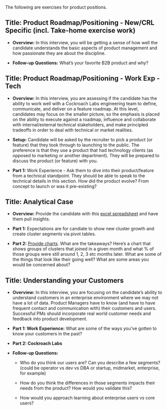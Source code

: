 The following are exercises for product positions.

## **Title:** **Product Roadmap/Positioning - New/CRL Specific (incl. Take-home exercise work)**

- **Overview:** In this interview, you will be getting a sense of how well the candidate understands the basic aspects of product management and how passionate they are about the discipline. 

- **Follow-up Questions:** What’s your favorite B2B product and why?


## **Title: Product Roadmap/Positioning - Work Exp - Tech**

- **Overview:** In this interview, you are assessing if the candidate has the ability to work well with a Cockroach Labs engineering team to define, communicate, and deliver on a feature roadmap. At this level, candidates may focus on the smaller picture, so the emphasis is placed on the ability to execute against a roadmap, influence and collaborate with internal/external technical stakeholders, and make principled tradeoffs in order to deal with technical or market realities.

- **Setup:** Candidate will be asked by the recruiter to pick a product (or feature) that they took through to launching to the public. The preference is that they use a product that had technology clients (as opposed to marketing or another department). They will be prepared to discuss the product (or feature) with you.

- **Part 1:** Work Experience - Ask them to dive into their product/feature from a technical standpoint. They should be able to speak to the technical details in this section. How did the product evolve? From concept to launch or was it pre-existing? 


## **Title:** **Analytical Case**

- **Overview:** Provide the candidate with this  [excel spreadsheet](https://docs.google.com/spreadsheets/d/12f3kjlTs5QpCmsvXo-ZLOWG5rFdc4DaB6TwJxoQxVOE/edit#gid=0) and have them pull insights. 

- **Part 1:** Expectations are for candiate to show new cluster growth and create cluster segments via pivot tables. 

- **Part 2:** [Provide charts](https://docs.google.com/a/cockroachlabs.com/spreadsheets/d/1U49nuhoz4wL3mThxLrIEiXcchObMK-VI3QZX6vbgZ-s/edit?zx=we6r4gilfygy&usp=docs_web). What are the takeaways? Here’s a chart that shows groups of clusters that joined in a given month and what % of those groups were still around 1, 2, 3 etc months later.  What are some of the things that look like their going well? What are some areas you would be concerned about? 


## **Title:** **Understanding your Customers**

- **Overview:** In this interview, you are focusing on the candidate’s ability to understand customers in an enterprise environment where we may not have a lot of data. Product Managers have to know (and have to have frequent contact and communication with) their customers and users. Successful PMs should incorporate real world customer needs and feedback into product development.  

- **Part 1: Work Experience:** What are some of the ways you’ve gotten to know your customers in the past?

- **Part 2: Cockroach Labs**

- **Follow-up Questions:** 

    - Who do you think our users are? Can you describe a few segments? (could be operator vs dev vs DBA or startup, midmarket, enterprise, for example)

    - How do you think the differences in those segments impacts their needs from the product? How would you validate this?

    - How would you approach learning about enterprise users vs core users?

